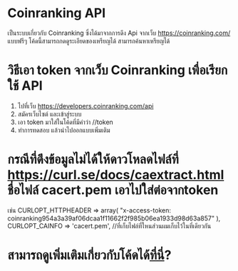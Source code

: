 # Coinranking API
เป็นระบบเกี่ยวกับ Coinranking ซึ่งได้มาจากการดึง Api จากเว็บ https://coinranking.com/ แบบฟรีๆ โค้ดนี้สามารถกดดูระเอียดของเหรียญได้ สามารถค้นหาเหรียญได้

# วิธีเอา token จากเว็บ Coinranking เพื่อเรียกใช้ API 

1. ไปที่เว็บ https://developers.coinranking.com/api
2. สมัครเว็บไซต์ และเข้าสู่ระบบ
3. เอา token มาใส่ในโค้ดที่มีคำว่า //token
4. ทำการทดสอบ แล้วนำไปออกแบบเพิ่มเติม

# กรณีที่ดึงข้อมูลไม่ได้ให้ดาวโหลดไฟล์ที่ https://curl.se/docs/caextract.html ชื่อไฟล์ cacert.pem เอาไปใส่ต่อจากtoken
เช่น CURLOPT_HTTPHEADER => array(
    "x-access-token: coinranking954a3a39af06dcaa1f11662f2f985b06ea1933d98d63a857"
    ),
    CURLOPT_CAINFO => 'cacert.pem', //ที่เก็บไฟล์ที่ใหนส่วนผมเก็บไว้ในที่เดียวกัน


# สามารถดูเพิ่มเติมเกี่ยวกับโค้ดได้[ที่นี่](https://developers.coinranking.com/api/documentation)?

